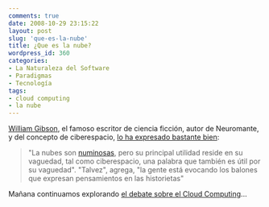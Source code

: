 ```yaml
---
comments: true
date: 2008-10-29 23:15:22
layout: post
slug: 'que-es-la-nube'
title: ¿Que es la nube?
wordpress_id: 360
categories:
- La Naturaleza del Software
- Paradigmas
- Tecnología
tags:
- cloud computing
- la nube
---
```


[William Gibson](http://www.williamgibsonbooks.com/), el famoso escritor de ciencia ficción, autor de Neuromante, y del concepto de ciberespacio, [lo ha expresado bastante bien](http://www.thestandard.com/article/0,1902,5466,00.html?page=0%2C1):

> "La nubes son [numinosas](http://www.rae2.es/numinoso), pero su principal utilidad reside en su vaguedad, tal como ciberespacio, una palabra que también es útil por su vaguedad". "Talvez", agrega, "la gente está evocando los balones que expresan pensamientos en las historietas"

Mañana continuamos explorando [el debate sobre el Cloud Computing](/2008/10/el_debate_sobre_negocio_del_cloud_comput.html)...



